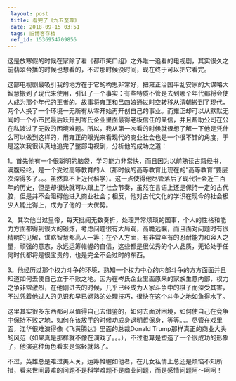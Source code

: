 ```yaml
---
 layout: post
 title: 看完了《九五至尊》
 date: 2018-09-15 03:51
 tags: 旧博客存档
 ref_id: 1536954709856
---
```

这是放寒假的时候在家除了看《都市笑口组》之外唯一追看的电视剧，其实很久之前翡翠台播的时候也想看的，不过那时候没时间，现在终于可以把它看完。



这部电视剧最吸引我的地方在于它的构思非常好，把雍正治国平乱安家的大谋略大智慧搬到了现代来使用，引证了一个事实：有些特质不管是去到哪个年代都将会使人成为那个年代的王者的。故事将雍正和吕四娘通过时空转移从清朝搬到了现代，两个人换了一个环境一无所有从零开始再开创自己的事业。而雍正却可以从默默无闻的一个小市民最后跃升到岑氏企业里面最得老板信任的亲信，并且帮助公司在公在私渡过了无数的困境难题。所以，我从第一次看的时候就很想了解一下他是凭什么可以做到这样的，用雍正的眼光来看现代的商业社会也是一个很不错的角度，于是这次我很认真地追完了整部电视剧，分析他的成功之道：



1。首先他有一个很聪明的脑袋，学习能力非常快，而且因为以前熟读古籍经书，满腹经纶，是一个受过高等教育的人（那时候的高等教育比现在的“高等教育”要层次深得多了。。。虽然算不上近代科学）。这一点使得他尽管落后了现代社会近三百年的历史，但是却很快就可以跟上了社会节奏，虽然在言语上还是保持一定的古代腔，但是并不会阻碍他进入商业社会；相反，他对古代文化的学识在现今的社会极少人能比得上，成为了他的一大优势。



2。其次他当过皇帝，每天批阅无数奏折，处理异常烦琐的国事，个人的性格和能力方面都得到很大的锻炼，考虑问题很有大局观，高瞻远瞩，而且面对问题时有很精明的见解，谋略智慧都高人一筹；在个人方面，有非常罕有的忍耐能力和容人之量，顽强的意志，永远运筹帷幄的自信，这些都是很优秀的个人品质，无论处于任何时代都将是很宝贵的，也是完全不会过时的东西。



3。他经历过那个权力斗争的环境，熟知一个权力中心的内部斗争的方方面面并且知道如何去使自己立于不败之地。因为在岑氏企业里面原来的家族生意内部，权力之争非常激烈，在他刚进去的时候，几乎已经成为人家斗争中的棋子而深受其害，不过凭着他过人的见识和早已娴熟的处理技巧，很快在这个斗争之地如鱼得水了。



这里其实很多东西都可以值得自己去借鉴的，如何去面对困境，如何使自己在竞争中保持不败之地，如何在该放手的时候功成身退明哲保身，等等。。。尽管在戏里面，江华很难演得像《飞黄腾达》里面的总裁Donald
Trump那样真正的商业大头的风范（如果真是那样就不像在演戏了。。。），不过也算是塑造了一个很成功的形象了，他演这种角色看来是驾轻就熟了。



不过，英雄总是难过美人关，运筹帷幄如他者，在儿女私情上总还是烦恼不知所措，看来世间最难的问题不是科学难题不是商业问题，而是感情问题阿～呵呵！


